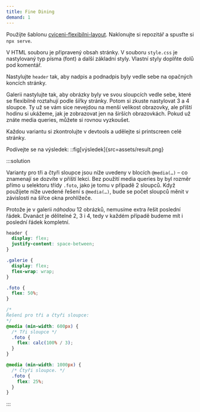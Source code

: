 ```yaml
---
title: Fine Dining
demand: 1
---
```


Použijte šablonu [cviceni-flexibilni-layout](https://github.com/Czechitas-podklady-WEB/cviceni-flexibilni-layout).
Naklonujte si repozitář a spusťte si `npx serve`.

V HTML souboru je připravený obsah stránky. V souboru `style.css` je nastylovaný typ písma (font) a další základní styly. Vlastní styly doplňte dolů pod komentář.

Nastylujte `header` tak, aby nadpis a podnadpis byly vedle sebe na opačných koncích stránky.

Galerii nastylujte tak, aby obrázky byly ve svou sloupcích vedle sebe, které se flexibilně roztahují podle šířky stránky. Potom si zkuste nastylovat 3 a 4 sloupce. Ty už se vám sice nevejdou na menší velikost obrazovky, ale příští hodinu si ukážeme, jak je zobrazovat jen na širších obrazovkách. Pokud už znáte media queries, můžete si rovnou vyzkoušet. 

Každou variantu si zkontrolujte v devtools a udělejte si printscreen celé stránky.

Podívejte se na výsledek:
::fig[výsledek]{src=assets/result.png}

:::solution

Varianty pro tři a čtyři sloupce jsou níže uvedeny v blocích `@media(…)` – co znamenají se dozvíte v příští lekci. 
Bez použití media queries by byl rozměr přímo u selektoru třídy `.foto`, jako je tomu v případě 2 sloupců.
Když použijete níže uvedené řešení s `@media(…)`, bude se počet sloupců měnit v závislosti na šířce okna prohlížeče.

Protože je v galerii _náhodou_ 12 obrázků, nemusíme extra řešit poslední řádek.
Dvanáct je dělitelné 2, 3 i 4, tedy v každém případě budeme mít i poslední řádek kompletní.

```css
header {
  display: flex;
  justify-content: space-between;
}

.galerie {
  display: flex;
  flex-wrap: wrap;
}

.foto {
  flex: 50%;
}

/*
Řešení pro tři a čtyři sloupce:
*/
@media (min-width: 600px) {
  /* Tři sloupce */
  .foto {
    flex: calc(100% / 3);
  }
}

@media (min-width: 1000px) {
  /* Čtyři sloupce. */
  .foto {
    flex: 25%;
  }
}
```

:::
